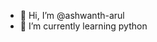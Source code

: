 - 👋 Hi, I’m @ashwanth-arul
- 🌱 I’m currently learning python

<!---
ashwanth-arul/ashwanth-arul is a ✨ special ✨ repository because its `README.md` (this file) appears on your GitHub profile.
You can click the Preview link to take a look at your changes.
--->

